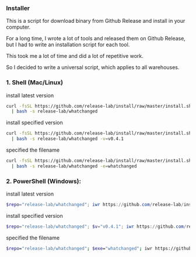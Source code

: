 ### Installer

This is a script for download binary from Github Release and install in your computer.

For a long time, I wrote a lot of tools and released them on Github Release, but I had to write an installation script for each tool.

This took me a lot of time and did a lot of repetitive work.

So I decided to write a universal script, which applies to all warehouses.

### 1. Shell (Mac/Linux)

install latest version

```bash
curl -fsSL https://github.com/release-lab/install/raw/master/install.sh \
  | bash -s release-lab/whatchanged
```

install specified version

```bash
curl -fsSL https://github.com/release-lab/install/raw/master/install.sh \
  | bash -s release-lab/whatchanged -v=v0.4.1
```

specified the filename

```bash
curl -fsSL https://github.com/release-lab/install/raw/master/install.sh |
  | bash -s release-lab/whatchanged -e=whatchanged
```

### 2. PowerShell (Windows):

install latest version

```powershell
$repo="release-lab/whatchanged"; iwr https://github.com/release-lab/install/raw/master/install.ps1 -useb | iex
```

install specified version

```powershell
$repo="release-lab/whatchanged"; $v="v0.4.1"; iwr https://github.com/release-lab/install/raw/master/install.ps1 -useb | iex
```

specified the filename

```bash
$repo="release-lab/whatchanged"; $exe="whatchanged"; iwr https://github.com/release-lab/install/raw/master/install.ps1 -useb | iex
```
